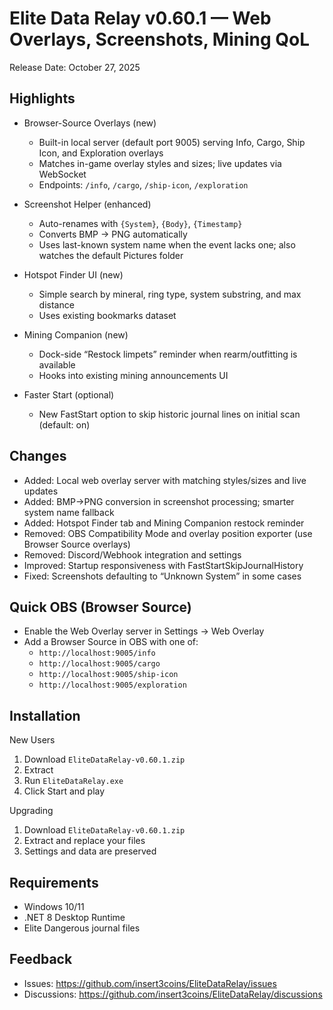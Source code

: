 # Elite Data Relay v0.60.1 — Web Overlays, Screenshots, Mining QoL

Release Date: October 27, 2025

## Highlights

- Browser-Source Overlays (new)
  - Built-in local server (default port 9005) serving Info, Cargo, Ship Icon, and Exploration overlays
  - Matches in-game overlay styles and sizes; live updates via WebSocket
  - Endpoints: `/info`, `/cargo`, `/ship-icon`, `/exploration`

- Screenshot Helper (enhanced)
  - Auto-renames with `{System}`, `{Body}`, `{Timestamp}`
  - Converts BMP → PNG automatically
  - Uses last-known system name when the event lacks one; also watches the default Pictures folder

- Hotspot Finder UI (new)
  - Simple search by mineral, ring type, system substring, and max distance
  - Uses existing bookmarks dataset

- Mining Companion (new)
  - Dock-side “Restock limpets” reminder when rearm/outfitting is available
  - Hooks into existing mining announcements UI

- Faster Start (optional)
  - New FastStart option to skip historic journal lines on initial scan (default: on)

## Changes

- Added: Local web overlay server with matching styles/sizes and live updates
- Added: BMP→PNG conversion in screenshot processing; smarter system name fallback
- Added: Hotspot Finder tab and Mining Companion restock reminder
- Removed: OBS Compatibility Mode and overlay position exporter (use Browser Source overlays)
- Removed: Discord/Webhook integration and settings
- Improved: Startup responsiveness with FastStartSkipJournalHistory
- Fixed: Screenshots defaulting to “Unknown System” in some cases

## Quick OBS (Browser Source)

- Enable the Web Overlay server in Settings → Web Overlay
- Add a Browser Source in OBS with one of:
  - `http://localhost:9005/info`
  - `http://localhost:9005/cargo`
  - `http://localhost:9005/ship-icon`
  - `http://localhost:9005/exploration`

## Installation

New Users
1. Download `EliteDataRelay-v0.60.1.zip`
2. Extract
3. Run `EliteDataRelay.exe`
4. Click Start and play

Upgrading
1. Download `EliteDataRelay-v0.60.1.zip`
2. Extract and replace your files
3. Settings and data are preserved

## Requirements

- Windows 10/11
- .NET 8 Desktop Runtime
- Elite Dangerous journal files

## Feedback

- Issues: https://github.com/insert3coins/EliteDataRelay/issues
- Discussions: https://github.com/insert3coins/EliteDataRelay/discussions

